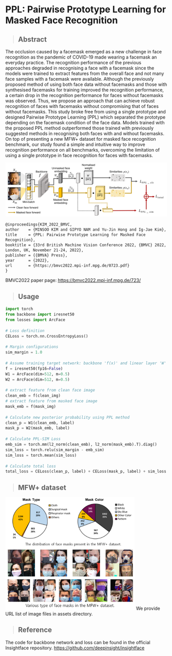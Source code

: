 # PPL: Pairwise Prototype Learning for Masked Face Recognition

>## Abstract
The occlusion caused by a facemask emerged as a new challenge in face recognition as the pandemic of COVID-19 made wearing a facemask an everyday practice. The recognition performance of the previous approaches degraded in recognising a face with a facemask since the models were trained to extract features from the overall face and not many face samples with a facemask were available. Although the previously proposed method of using both face data without facemasks and those with synthesised facemasks for training improved the recognition performance, a certain drop in the recognition performance for faces without facemasks was observed. Thus, we propose an approach that can achieve robust recognition of faces with facemasks without compromising that of faces without facemasks. This study broke free from using a single prototype and designed Pairwise Prototype Learning (PPL) which separated the prototype depending on the facemask condition of the face data. Models trained with the proposed PPL method outperformed those trained with previously suggested methods in recognising both faces with and without facemasks. On top of presenting a new MFW+ dataset for masked face recognition benchmark, our study found a simple and intuitive way to improve recognition performance on all benchmarks, overcoming the limitation of using a single prototype in face recognition for faces with facemasks. 

<img src="assets/main_figure.png"/>

```
@inproceedings{KIM_2022_BMVC,
author    = {MINSOO KIM and GIPYO NAM and Yu-Jin Hong and Ig-Jae Kim},
title     = {PPL: Pairwise Prototype Learning for Masked Face Recognition},
booktitle = {33rd British Machine Vision Conference 2022, {BMVC} 2022, London, UK, November 21-24, 2022},
publisher = {{BMVA} Press},
year      = {2022},
url       = {https://bmvc2022.mpi-inf.mpg.de/0723.pdf}
}
```
BMVC2022 paper page: https://bmvc2022.mpi-inf.mpg.de/723/

>## Usage

```python
import torch
from backbone import iresnet50
from losses import ArcFace

# Loss definition
CELoss = torch.nn.CrossEntropyLoss()

# Margin configurations
sim_margin = 1.0

# Assume training target network: backbone 'f(x)' and linear layer 'W'
f = iresnet50(fp16=False)
W1 = ArcFace(dim=512, m=0.5)
W2 = ArcFace(dim=512, m=0.5)

# extract feature from clean face image
clean_emb = f(clean_img)
# extract feature from masked face image
mask_emb = f(mask_img)

# Calculate new posterior probability using PPL method
clean_p = W1(clean_emb, label)
mask_p = W2(mask_emb, label)

# Calculate PPL-SIM Loss
emb_sim = torch.mm(l2_norm(clean_emb), l2_norm(mask_emb).T).diag()
sim_loss = torch.relu(sim_margin - emb_sim)
sim_loss = torch.mean(sim_loss)

# Calculate total loss
total_loss = CELoss(clean_p, label) + CELoss(mask_p, label) + sim_loss
```

>## MFW+ dataset
<img src="assets/mfw_sample.png" width="80%" height="80%"/>
We provide URL list of image files in assets directory.

>## Reference

The code for backbone network and loss can be found in the official Insightface repository. https://github.com/deepinsight/insightface
